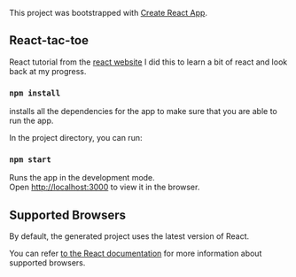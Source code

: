 This project was bootstrapped with [Create React App](https://github.com/facebookincubator/create-react-app).

## React-tac-toe

React tutorial from the [react website](https://reactjs.org/tutorial/tutorial.html) I did this to learn a bit of react and look back at my progress.

### `npm install`
installs all the dependencies for the app to make sure that you are able to run the app.

In the project directory, you can run:

### `npm start`

Runs the app in the development mode.<br>
Open [http://localhost:3000](http://localhost:3000) to view it in the browser.

## Supported Browsers

By default, the generated project uses the latest version of React.

You can refer [to the React documentation](https://reactjs.org/docs/react-dom.html#browser-support) for more information about supported browsers.



